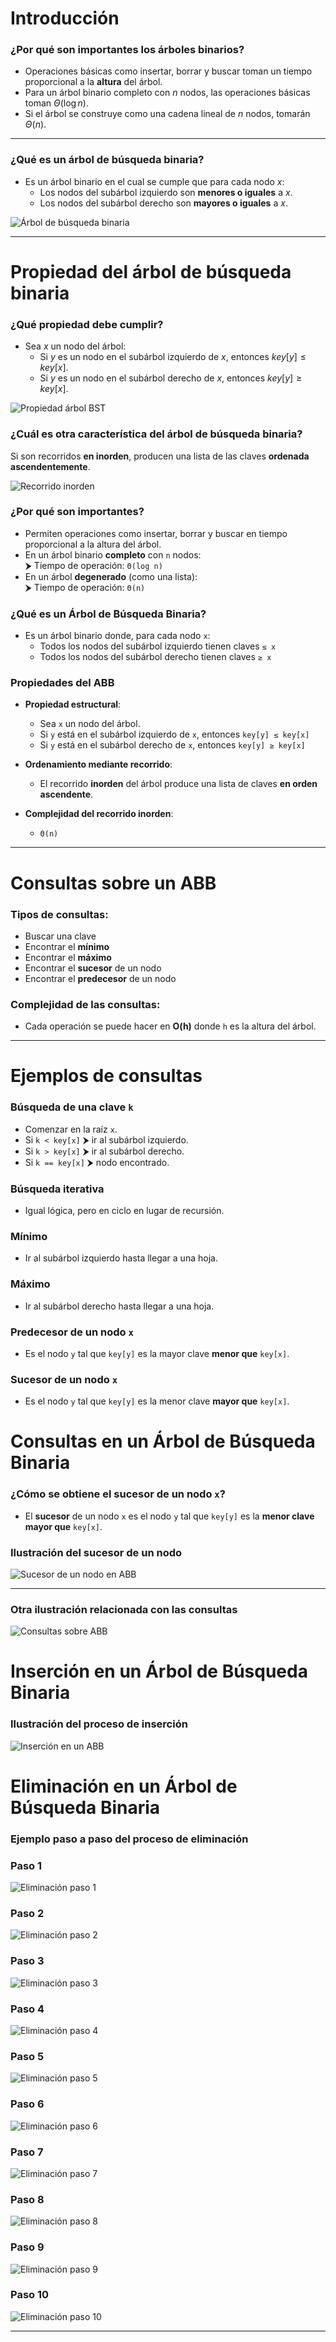 # Introducción

### ¿Por qué son importantes los árboles binarios?

- Operaciones básicas como insertar, borrar y buscar toman un tiempo proporcional a la **altura** del árbol.
- Para un árbol binario completo con $n$ nodos, las operaciones básicas toman $\Theta(\log n)$.
- Si el árbol se construye como una cadena lineal de $n$ nodos, tomarán $\Theta(n)$.

---

### ¿Qué es un árbol de búsqueda binaria?

- Es un árbol binario en el cual se cumple que para cada nodo $x$:
  - Los nodos del subárbol izquierdo son **menores o iguales** a $x$.
  - Los nodos del subárbol derecho son **mayores o iguales** a $x$.

![Árbol de búsqueda binaria](arbolbb1)

---

# Propiedad del árbol de búsqueda binaria

### ¿Qué propiedad debe cumplir?

- Sea $x$ un nodo del árbol:
  - Si $y$ es un nodo en el subárbol izquierdo de $x$, entonces $key[y] \leq key[x]$.
  - Si $y$ es un nodo en el subárbol derecho de $x$, entonces $key[y] \geq key[x]$.

![Propiedad árbol BST](arbolbb1)


### ¿Cuál es otra característica del árbol de búsqueda binaria?

Si son recorridos **en inorden**, producen una lista de las claves **ordenada ascendentemente**.

![Recorrido inorden](arbolbb6)


###  ¿Por qué son importantes?

- Permiten operaciones como insertar, borrar y buscar en tiempo proporcional a la altura del árbol.
- En un árbol binario **completo** con `n` nodos:  
  ⮞ Tiempo de operación: `Θ(log n)`
- En un árbol **degenerado** (como una lista):  
  ⮞ Tiempo de operación: `Θ(n)`

### ¿Qué es un Árbol de Búsqueda Binaria?

- Es un árbol binario donde, para cada nodo `x`:
	- Todos los nodos del subárbol izquierdo tienen claves `≤ x`
	- Todos los nodos del subárbol derecho tienen claves `≥ x`

### Propiedades del ABB

- **Propiedad estructural**:
	- Sea `x` un nodo del árbol.
	- Si `y` está en el subárbol izquierdo de `x`, entonces `key[y] ≤ key[x]`
 	- Si `y` está en el subárbol derecho de `x`, entonces `key[y] ≥ key[x]`

- **Ordenamiento mediante recorrido**:
  	- El recorrido **inorden** del árbol produce una lista de claves **en orden ascendente**.

- **Complejidad del recorrido inorden**:
  	- `Θ(n)`

---

# Consultas sobre un ABB

### Tipos de consultas:

- Buscar una clave
- Encontrar el **mínimo**
- Encontrar el **máximo**
- Encontrar el **sucesor** de un nodo
- Encontrar el **predecesor** de un nodo

### Complejidad de las consultas:

- Cada operación se puede hacer en **O(h)** donde `h` es la altura del árbol.

---

#  Ejemplos de consultas

###  Búsqueda de una clave `k`
- Comenzar en la raíz `x`.
- Si `k < key[x]` ⮞ ir al subárbol izquierdo.
- Si `k > key[x]` ⮞ ir al subárbol derecho.
- Si `k == key[x]` ⮞ nodo encontrado.

### Búsqueda iterativa
- Igual lógica, pero en ciclo en lugar de recursión.

###  Mínimo
- Ir al subárbol izquierdo hasta llegar a una hoja.

###  Máximo
- Ir al subárbol derecho hasta llegar a una hoja.

###  Predecesor de un nodo `x`
- Es el nodo `y` tal que `key[y]` es la mayor clave **menor que** `key[x]`.

###  Sucesor de un nodo `x`
- Es el nodo `y` tal que `key[y]` es la menor clave **mayor que** `key[x]`.


# Consultas en un Árbol de Búsqueda Binaria

### ¿Cómo se obtiene el sucesor de un nodo `x`?

- El **sucesor** de un nodo `x` es el nodo `y` tal que `key[y]` es la **menor clave mayor que** `key[x]`.

### Ilustración del sucesor de un nodo

![Sucesor de un nodo en ABB](arbolbb14)

---

### Otra ilustración relacionada con las consultas

![Consultas sobre ABB](arbolbb15)


# Inserción en un Árbol de Búsqueda Binaria

### Ilustración del proceso de inserción

![Inserción en un ABB](arbolbb19e)


# Eliminación en un Árbol de Búsqueda Binaria

### Ejemplo paso a paso del proceso de eliminación

### Paso 1
![Eliminación paso 1](arbolbb23e)

### Paso 2
![Eliminación paso 2](arbolbb24)

### Paso 3
![Eliminación paso 3](arbolbb25)

### Paso 4
![Eliminación paso 4](arbolbb26)

### Paso 5
![Eliminación paso 5](arbolbb27)

### Paso 6
![Eliminación paso 6](arbolbb28)

### Paso 7
![Eliminación paso 7](arbolbb30)

### Paso 8
![Eliminación paso 8](arbolbb31)

### Paso 9
![Eliminación paso 9](arbolbb32)

### Paso 10
![Eliminación paso 10](arbolbb33)

---


